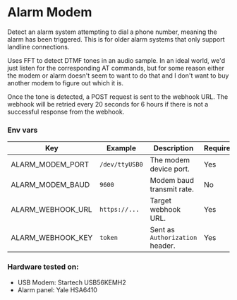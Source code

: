 # Alarm Modem

Detect an alarm system attempting to dial a phone number, meaning the alarm has been triggered.
This is for older alarm systems that only support landline connections.

Uses FFT to detect DTMF tones in an audio sample. In an ideal world, we'd just listen for the corresponding AT commands,
but for some reason either the modem or alarm doesn't seem to want to do that and I don't want to buy another modem
to figure out which it is.

Once the tone is detected, a POST request is sent to the webhook URL.
The webhook will be retried every 20 seconds for 6 hours if there is not a successful response from the webhook.

### Env vars

| Key               | Example        | Description                     | Required |
|-------------------|----------------|---------------------------------|----------|
| ALARM_MODEM_PORT  | `/dev/ttyUSB0` | The modem device port.          | Yes      |
| ALARM_MODEM_BAUD  | `9600`         | Modem baud transmit rate.       | No       |
| ALARM_WEBHOOK_URL | `https://...`  | Target webhook URL.             | Yes      |
| ALARM_WEBHOOK_KEY | `token`        | Sent as `Authorization` header. | Yes      |

### Hardware tested on:
- USB Modem: Startech USB56KEMH2
- Alarm panel: Yale HSA6410